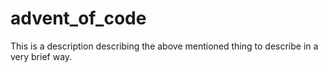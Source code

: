 # advent_of_code
This is a description describing the above mentioned thing to describe in a very brief way.
